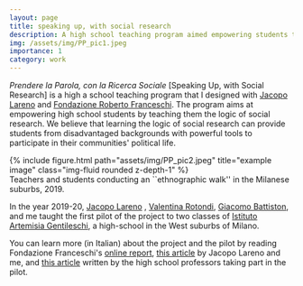 ```yaml
---
layout: page
title: speaking up, with social research
description: A high school teaching program aimed empowering students through social research.
img: /assets/img/PP_pic1.jpeg
importance: 1
category: work
---
```


*Prendere la Parola, con la Ricerca Sociale* [Speaking Up, with Social Research] is a high a school teaching program that I designed with [Jacopo Lareno](https://www.codiciricerche.it/it/people/jacopo-lareno-faccini/) and  [Fondazione Roberto Franceschi](https://www.fondfranceschi.it/). The program aims at empowering high school students by teaching them the logic of social research. We believe that learning the logic of social research can provide students from disadvantaged backgrounds with powerful tools to participate in their communities' political life. 

<div class="row">
    <div class="col-sm mt-3 mt-md-0">
        {% include figure.html path="assets/img/PP_pic2.jpeg" title="example image" class="img-fluid rounded z-depth-1" %}
    </div>
</div>
<div class="caption">
    Teachers and students conducting an ``ethnographic walk'' in the Milanese suburbs, 2019.
</div>

In the year 2019-20, [Jacopo Lareno](https://www.codiciricerche.it/it/people/jacopo-lareno-faccini/) , [Valentina Rotondi](http://www.valentinarotondi.eu/), [Giacomo Battiston](https://giacomobattiston.com/), and me taught the first pilot of the project to two classes of [Istituto Artemisia Gentileschi](https://www.gentileschi.edu.it/), a high-school in the West suburbs of Milano.

You can learn more (in Italian) about the project and the pilot  by reading Fondazione Franceschi's [online report](https://www.fondfranceschi.it/prendereparola/), [this article](https://www.fondfranceschi.it/notizie/crescere-cittadine-e-cittadini-in-ricerca/63466/) by Jacopo Lareno and me, and [this article](https://www.fondfranceschi.it/notizie/prendere-la-parola-con-la-ricerca-sociale-unesperienza-che-suggerisce-un-modo-nuovo-di-fare-scuola/63610/) written by the high school professors taking part in the pilot. 

